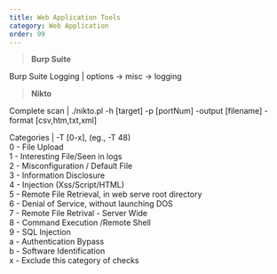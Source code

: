 ```yaml
---
title: Web Application Tools 
category: Web Application
order: 99
---
```


> **Burp Suite**

Burp Suite Logging | options -> misc -> logging 

> **Nikto**

Complete scan | ./nikto.pl -h [target] -p [portNum] -output [filename] -format [csv,htm,txt,xml]

Categories | -T [0-x], (eg., -T 48) <br> 0 - File Upload <br> 1 - Interesting File/Seen in logs  <br>  2 - Misconfiguration / Default File <br> 3 - Information Disclosure <br>  4 - Injection (Xss/Script/HTML) <br>  5 - Remote File Retrieval, in web serve root directory  <br> 6 - Denial of Service, without launching DOS <br> 7 - Remote File Retrival - Server Wide <br> 8 - Command Execution /Remote Shell  <br>  9 - SQL Injection <br> a - Authentication Bypass <br> b - Software Identification <br> x - Exclude this category of checks



